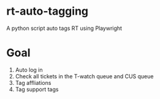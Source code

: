 # rt-auto-tagging
A python script auto tags RT using Playwright

# Goal
1. Auto log in
2. Check all tickets in the T-watch queue and CUS queue
3. Tag affliations
4. Tag support tags
